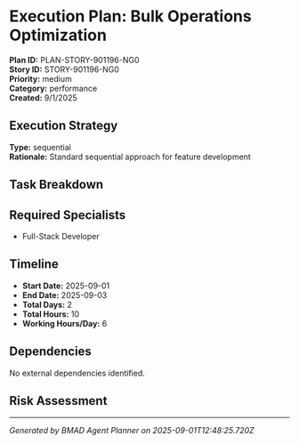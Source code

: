 # Execution Plan: Bulk Operations Optimization

**Plan ID:** PLAN-STORY-901196-NG0    
**Story ID:** STORY-901196-NG0    
**Priority:** medium    
**Category:** performance    
**Created:** 9/1/2025

## Execution Strategy

**Type:** sequential  
**Rationale:** Standard sequential approach for feature development

## Task Breakdown



## Required Specialists

- Full-Stack Developer

## Timeline

- **Start Date:** 2025-09-01
- **End Date:** 2025-09-03  
- **Total Days:** 2
- **Total Hours:** 10
- **Working Hours/Day:** 6

## Dependencies

No external dependencies identified.

## Risk Assessment



---

*Generated by BMAD Agent Planner on 2025-09-01T12:48:25.720Z*

